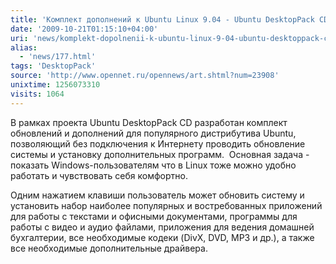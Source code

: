 ```yaml
---
title: 'Комплект дополнений к Ubuntu Linux 9.04 - Ubuntu DesktopPack CD'
date: '2009-10-21T01:15:10+04:00'
uri: 'news/komplekt-dopolnenii-k-ubuntu-linux-9-04-ubuntu-desktoppack-cd'
alias: 
  - 'news/177.html'
tags: 'DesktopPack'
source: 'http://www.opennet.ru/opennews/art.shtml?num=23908'
unixtime: 1256073310
visits: 1064
---
```

В рамках проекта Ubuntu DesktopPack CD разработан комплект обновлений и дополнений для популярного дистрибутива Ubuntu, позволяющий без подключения к Интернету проводить обновление системы и установку дополнительных программ.  Основная задача - показать Windows-пользователям что в Linux тоже можно удобно работать и чувствовать себя комфортно.

Одним нажатием клавиши пользователь может обновить систему и установить набор наиболее популярных и востребованных приложений для работы с текстами и офисными документами, программы для работы с видео и аудио файлами, приложения для ведения домашней бухгалтерии, все необходимые кодеки (DivX, DVD, MP3 и др.), а также все необходимые дополнительные драйвера.
